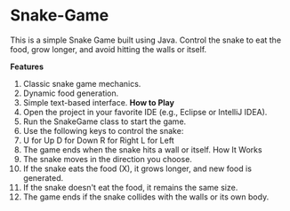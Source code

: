 # Snake-Game
This is a simple Snake Game built using Java. Control the snake to eat the food, grow longer, and avoid hitting the walls or itself.

**Features**
1. Classic snake game mechanics.
2. Dynamic food generation.
3. Simple text-based interface.
**How to Play**
1. Open the project in your favorite IDE (e.g., Eclipse or IntelliJ IDEA).
2. Run the SnakeGame class to start the game.
3. Use the following keys to control the snake:
4. U for Up
   D for Down
   R for Right
   L for Left
5. The game ends when the snake hits a wall or itself.
How It Works
1. The snake moves in the direction you choose.
2. If the snake eats the food (X), it grows longer, and new food is generated.
3. If the snake doesn't eat the food, it remains the same size.
4. The game ends if the snake collides with the walls or its own body.
